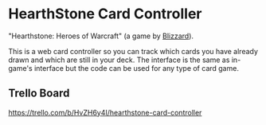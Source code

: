 # HearthStone Card Controller

"Hearthstone: Heroes of Warcraft" (a game by [Blizzard](blizzard.com)).

This is a web card controller so you can track which cards you have already drawn and which are still in your deck.
The interface is the same as in-game's interface but the code can be used for any type of card game.

## Trello Board

https://trello.com/b/HvZH6y4I/hearthstone-card-controller

